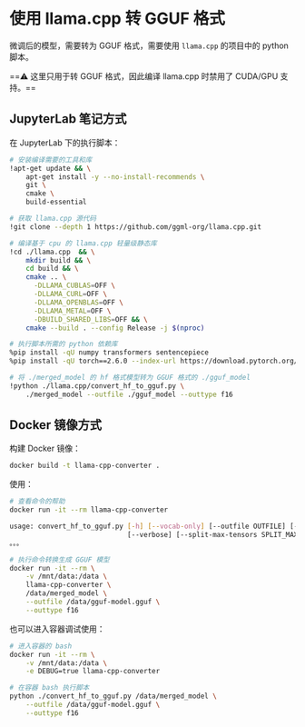 # 使用 llama.cpp 转 GGUF 格式

微调后的模型，需要转为 GGUF 格式，需要使用 `llama.cpp` 的项目中的 python 脚本。

==⚠️ 这里只用于转 GGUF 格式，因此编译 llama.cpp 时禁用了 CUDA/GPU 支持。==

## JupyterLab 笔记方式

在 JupyterLab 下的执行脚本：

```bash
# 安装编译需要的工具和库
!apt-get update && \
    apt-get install -y --no-install-recommends \
    git \
    cmake \
    build-essential

# 获取 llama.cpp 源代码
!git clone --depth 1 https://github.com/ggml-org/llama.cpp.git

# 编译基于 cpu 的 llama.cpp 轻量级静态库
!cd ./llama.cpp  && \
    mkdir build && \
    cd build && \
    cmake .. \
      -DLLAMA_CUBLAS=OFF \
      -DLLAMA_CURL=OFF \
      -DLLAMA_OPENBLAS=OFF \
      -DLLAMA_METAL=OFF \
      -DBUILD_SHARED_LIBS=OFF && \
    cmake --build . --config Release -j $(nproc)

# 执行脚本所需的 python 依赖库
%pip install -qU numpy transformers sentencepiece 
%pip install -qU torch==2.6.0 --index-url https://download.pytorch.org/whl/cpu

# 将 ./merged_model 的 hf 格式模型转为 GGUF 格式的 ./gguf_model
!python ./llama.cpp/convert_hf_to_gguf.py \
    ./merged_model --outfile ./gguf_model --outtype f16
```

## Docker 镜像方式

构建 Docker 镜像：

```bash
docker build -t llama-cpp-converter .
```

使用：

```bash
# 查看命令的帮助
docker run -it --rm llama-cpp-converter

usage: convert_hf_to_gguf.py [-h] [--vocab-only] [--outfile OUTFILE] [--outtype {f32,f16,bf16,q8_0,tq1_0,tq2_0,auto}] [--bigendian] [--use-temp-file] [--no-lazy] [--model-name MODEL_NAME]
                             [--verbose] [--split-max-tensors SPLIT_MAX_TENSORS] 
。。。

# 执行命令转换生成 GGUF 模型
docker run -it --rm \
	-v /mnt/data:/data \
	llama-cpp-converter \
	/data/merged_model \
    --outfile /data/gguf-model.gguf \
	--outtype f16

```

也可以进入容器调试使用：

```bash
# 进入容器的 bash
docker run -it --rm \
	-v /mnt/data:/data \
	-e DEBUG=true llama-cpp-converter

# 在容器 bash 执行脚本
python ./convert_hf_to_gguf.py /data/merged_model \
	--outfile /data/gguf-model.gguf \
	--outtype f16
```
